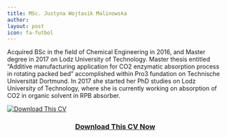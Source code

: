 ```yaml
---
title: MSc. Justyna Wojtasik Malinowska
author:
layout: post
icon: fa-futbol
---
```

Acquired BSc in the field of Chemical Engineering in 2016, and Master degree in 2017 on Lodz University of Technology. Master thesis entitled “Additive manufacturing application for CO2 enzymatic absorption process in rotating packed bed” accomplished within Pro3 fundation on Technische Universität Dortmund. In 2017 she started her PhD studies on Lodz University of Technology, where she is currently working on absorption of CO2 in organic solvent in RPB absorber.



<div class="row">
	<div class="image centered">
		<a href="{{ 'downloads/example.pdf' | relative_url }}" download="cv_someone">
			<img src="{{ 'assets/images/cv.png' | relative_url }}" alt="Download This CV">
			<header>
				<h3>Download This CV Now</h3>
			</header>
		</a>
	</div>
</div>
